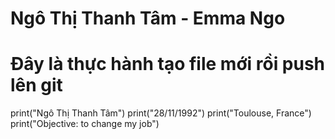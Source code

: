 # Ngô Thị Thanh Tâm - Emma Ngo

# Đây là thực hành tạo file mới rồi push lên git

print("Ngô Thị Thanh Tâm")
print("28/11/1992")
print("Toulouse, France")
print("Objective: to change my job")

